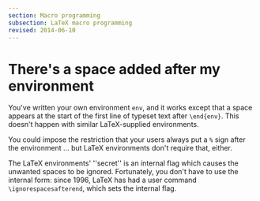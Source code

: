 ```yaml
---
section: Macro programming
subsection: LaTeX macro programming
revised: 2014-06-10
---
```

# There's a space added after my environment

You've written your own environment `env`, and it works
except that a space appears at the start of the first line of typeset
text after `\end{env}`.  This doesn't happen with similar
LaTeX-supplied environments.

You could impose the restriction that your users always put a
 `%`  sign after the environment&nbsp;&hellip; but
LaTeX environments don't require that, either.

The LaTeX environments' ''secret'' is an internal flag which causes
the unwanted spaces to be ignored.  Fortunately, you don't have to use
the internal form: since 1996, LaTeX has had a user command
`\ignorespacesafterend`, which sets the internal flag.

